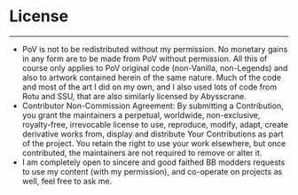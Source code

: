 # License
-----
- PoV is not to be redistributed without my permission. No monetary gains in any form are to be made from PoV without permission. All this of course only applies to PoV original code
(non-Vanilla, non-Legends) and also to artwork contained herein of the same nature. Much of the code and most of the art I did on my own, and I also used lots of code from Rotu and SSU, that are also similarly licensed by Abysscrane.
- Contributor Non-Commission Agreement: By submitting a Contribution, you grant the maintainers a perpetual, worldwide, non-exclusive, royalty-free, irrevocable license to use, reproduce, modify, adapt, create derivative works from, display and distribute Your Contributions as part of the project. You retain the right to use your work elsewhere, but once contributed, the maintainers are not required to remove or alter it.
- I am completely open to sincere and good faithed BB modders requests to use my content (with my permission), and co-operate on projects as well, feel free to ask me.
